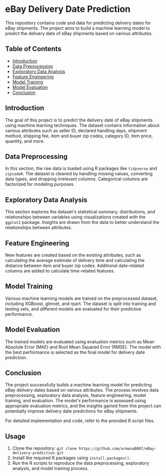 # eBay Delivery Date Prediction

This repository contains code and data for predicting delivery dates for eBay shipments. The project aims to build a machine learning model to predict the delivery date of eBay shipments based on various attributes.

## Table of Contents

- [Introduction](#introduction)
- [Data Preprocessing](#data-preprocessing)
- [Exploratory Data Analysis](#exploratory-data-analysis)
- [Feature Engineering](#feature-engineering)
- [Model Training](#model-training)
- [Model Evaluation](#model-evaluation)
- [Conclusion](#conclusion)

## Introduction

The goal of this project is to predict the delivery date of eBay shipments using machine learning techniques. The dataset contains information about various attributes such as seller ID, declared handling days, shipment method, shipping fee, item and buyer zip codes, category ID, item price, quantity, and more.

## Data Preprocessing

In this section, the raw data is loaded using R packages like `tidyverse` and `zipcodeR`. The dataset is cleaned by handling missing values, converting data types, and dropping irrelevant columns. Categorical columns are factorized for modeling purposes.

## Exploratory Data Analysis

This section explores the dataset's statistical summary, distributions, and relationships between variables using visualizations created with the `ggplot2` package. Insights are drawn from the data to better understand the relationships between attributes.

## Feature Engineering

New features are created based on the existing attributes, such as calculating the average estimate of delivery time and calculating the distance between item and buyer zip codes. Additional date-related columns are added to calculate time-related features.

## Model Training

Various machine learning models are trained on the preprocessed dataset, including XGBoost, glmnet, and rpart. The dataset is split into training and testing sets, and different models are evaluated for their predictive performance.

## Model Evaluation

The trained models are evaluated using evaluation metrics such as Mean Absolute Error (MAE) and Root Mean Squared Error (RMSE). The model with the best performance is selected as the final model for delivery date prediction.

## Conclusion

The project successfully builds a machine learning model for predicting eBay delivery dates based on various attributes. The process involves data preprocessing, exploratory data analysis, feature engineering, model training, and evaluation. The model's performance is assessed using appropriate evaluation metrics, and the insights gained from this project can potentially improve delivery date predictions for eBay shipments.

For detailed implementation and code, refer to the provided R script files.

## Usage

1. Clone the repository: `git clone https://github.com/armana0007/eBay-delivery-prediction.git`
2. Install the required R packages using `install.packages()`.
3. Run the R scripts to reproduce the data preprocessing, exploratory analysis, and model training process.

